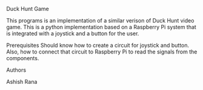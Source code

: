 Duck Hunt Game

This programs is an implementation of a similar verison of Duck Hunt video game. This is a python
implementation based on a Raspberry Pi system that is integrated with a joystick and a button for
the user.

Prerequisites
Should know how to create a circuit for joystick and button. Also, how to connect that circuit to
Raspberry Pi to read the signals from the components.

Authors

Ashish Rana